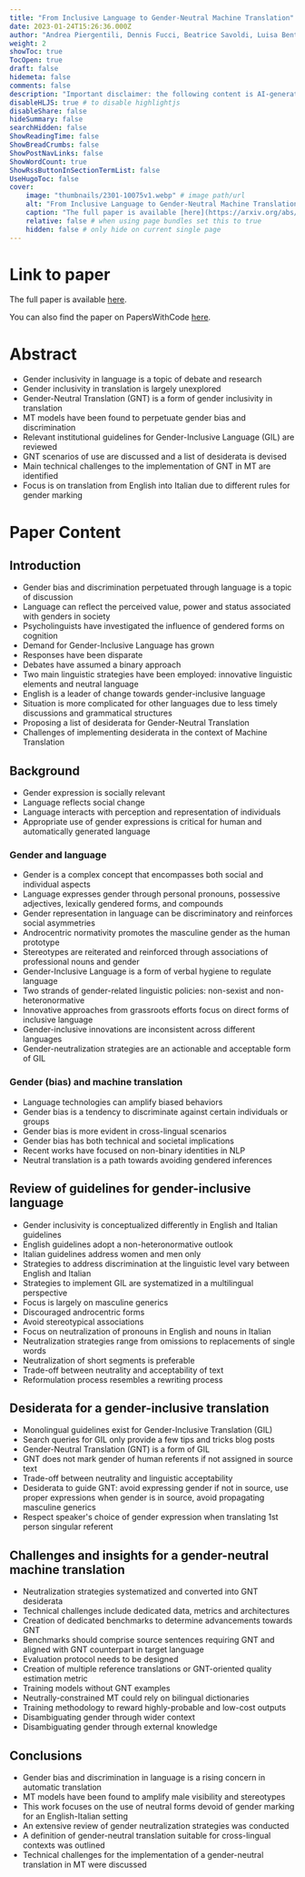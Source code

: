 ```yaml
---
title: "From Inclusive Language to Gender-Neutral Machine Translation"
date: 2023-01-24T15:26:36.000Z
author: "Andrea Piergentili, Dennis Fucci, Beatrice Savoldi, Luisa Bentivogli, Matteo Negri"
weight: 2
showToc: true
TocOpen: true
draft: false
hidemeta: false
comments: false
description: "Important disclaimer: the following content is AI-generated, please make sure to fact check the presented information by reading the full paper."
disableHLJS: true # to disable highlightjs
disableShare: false
hideSummary: false
searchHidden: false
ShowReadingTime: false
ShowBreadCrumbs: false
ShowPostNavLinks: false
ShowWordCount: true
ShowRssButtonInSectionTermList: false
UseHugoToc: false
cover:
    image: "thumbnails/2301-10075v1.webp" # image path/url
    alt: "From Inclusive Language to Gender-Neutral Machine Translation" # alt text
    caption: "The full paper is available [here](https://arxiv.org/abs/2301.10075)." # display caption under cover
    relative: false # when using page bundles set this to true
    hidden: false # only hide on current single page
---
```


# Link to paper
The full paper is available [here](https://arxiv.org/abs/2301.10075).

You can also find the paper on PapersWithCode [here](https://paperswithcode.com/paper/from-inclusive-language-to-gender-neutral).

# Abstract
- Gender inclusivity in language is a topic of debate and research
- Gender inclusivity in translation is largely unexplored
- Gender-Neutral Translation (GNT) is a form of gender inclusivity in translation
- MT models have been found to perpetuate gender bias and discrimination
- Relevant institutional guidelines for Gender-Inclusive Language (GIL) are reviewed
- GNT scenarios of use are discussed and a list of desiderata is devised
- Main technical challenges to the implementation of GNT in MT are identified
- Focus is on translation from English into Italian due to different rules for gender marking

# Paper Content

## Introduction
- Gender bias and discrimination perpetuated through language is a topic of discussion
- Language can reflect the perceived value, power and status associated with genders in society
- Psycholinguists have investigated the influence of gendered forms on cognition
- Demand for Gender-Inclusive Language has grown
- Responses have been disparate
- Debates have assumed a binary approach
- Two main linguistic strategies have been employed: innovative linguistic elements and neutral language
- English is a leader of change towards gender-inclusive language
- Situation is more complicated for other languages due to less timely discussions and grammatical structures
- Proposing a list of desiderata for Gender-Neutral Translation
- Challenges of implementing desiderata in the context of Machine Translation

## Background
- Gender expression is socially relevant
- Language reflects social change
- Language interacts with perception and representation of individuals
- Appropriate use of gender expressions is critical for human and automatically generated language

### Gender and language
- Gender is a complex concept that encompasses both social and individual aspects
- Language expresses gender through personal pronouns, possessive adjectives, lexically gendered forms, and compounds
- Gender representation in language can be discriminatory and reinforces social asymmetries
- Androcentric normativity promotes the masculine gender as the human prototype
- Stereotypes are reiterated and reinforced through associations of professional nouns and gender
- Gender-Inclusive Language is a form of verbal hygiene to regulate language
- Two strands of gender-related linguistic policies: non-sexist and non-heteronormative
- Innovative approaches from grassroots efforts focus on direct forms of inclusive language
- Gender-inclusive innovations are inconsistent across different languages
- Gender-neutralization strategies are an actionable and acceptable form of GIL

### Gender (bias) and machine translation
- Language technologies can amplify biased behaviors
- Gender bias is a tendency to discriminate against certain individuals or groups
- Gender bias is more evident in cross-lingual scenarios
- Gender bias has both technical and societal implications
- Recent works have focused on non-binary identities in NLP
- Neutral translation is a path towards avoiding gendered inferences

## Review of guidelines for gender-inclusive language
- Gender inclusivity is conceptualized differently in English and Italian guidelines
- English guidelines adopt a non-heteronormative outlook
- Italian guidelines address women and men only
- Strategies to address discrimination at the linguistic level vary between English and Italian
- Strategies to implement GIL are systematized in a multilingual perspective
- Focus is largely on masculine generics
- Discouraged androcentric forms
- Avoid stereotypical associations
- Focus on neutralization of pronouns in English and nouns in Italian
- Neutralization strategies range from omissions to replacements of single words
- Neutralization of short segments is preferable
- Trade-off between neutrality and acceptability of text
- Reformulation process resembles a rewriting process

## Desiderata for a gender-inclusive translation
- Monolingual guidelines exist for Gender-Inclusive Translation (GIL)
- Search queries for GIL only provide a few tips and tricks blog posts
- Gender-Neutral Translation (GNT) is a form of GIL
- GNT does not mark gender of human referents if not assigned in source text
- Trade-off between neutrality and linguistic acceptability
- Desiderata to guide GNT: avoid expressing gender if not in source, use proper expressions when gender is in source, avoid propagating masculine generics
- Respect speaker's choice of gender expression when translating 1st person singular referent

## Challenges and insights for a gender-neutral machine translation
- Neutralization strategies systematized and converted into GNT desiderata
- Technical challenges include dedicated data, metrics and architectures
- Creation of dedicated benchmarks to determine advancements towards GNT
- Benchmarks should comprise source sentences requiring GNT and aligned with GNT counterpart in target language
- Evaluation protocol needs to be designed
- Creation of multiple reference translations or GNT-oriented quality estimation metric
- Training models without GNT examples
- Neutrally-constrained MT could rely on bilingual dictionaries
- Training methodology to reward highly-probable and low-cost outputs
- Disambiguating gender through wider context
- Disambiguating gender through external knowledge

## Conclusions
- Gender bias and discrimination in language is a rising concern in automatic translation
- MT models have been found to amplify male visibility and stereotypes
- This work focuses on the use of neutral forms devoid of gender marking for an English-Italian setting
- An extensive review of gender neutralization strategies was conducted
- A definition of gender-neutral translation suitable for cross-lingual contexts was outlined
- Technical challenges for the implementation of a gender-neutral translation in MT were discussed
